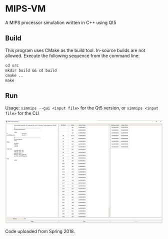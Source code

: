 # MIPS-VM
A MIPS processor simulation written in C++ using Qt5

## Build
This program uses CMake as the build tool. In-source builds are not allowed.  Execute the following sequence from the command line:
```
cd src
mkdir build && cd build
cmake ..
make
```

## Run
Usage: `simmips --gui <input file>` for the Qt5 version, or `simmips <input file>` for the CLI

![MIPS VM Screenshot](https://github.com/anthvasquez/MIPS-VM/blob/master/MIPS%20VM%20Demo.png)

Code uploaded from Spring 2018.

